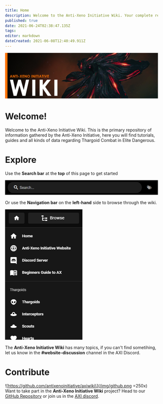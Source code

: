 ```yaml
---
title: Home
description: Welcome to the Anti-Xeno Initiative Wiki. Your complete repository for Anti-Xeno Combat.
published: true
date: 2021-06-24T02:38:47.135Z
tags:
editor: markdown
dateCreated: 2021-06-08T12:40:49.911Z
---
```


![home.jpg](/img/home.jpg)

# Welcome!

Welcome to the Anti-Xeno Initiative Wiki. This is the primary repository of information gathered by the Anti-Xeno Initiative, here you will find tutorials, guides and all kinds of data regarding Thargoid Combat in Elite Dangerous.


# Explore

Use the **Search bar** at the **top** of this page to get started

![](/img/2021-06-21_15_15_32-home___anti-xeno_initiative_wiki_-_beta.png)

Or use the **Navigation bar** on the **left-hand** side to browse through the wiki.

![](/img/2021-06-21_15_17_34-home___anti-xeno_initiative_wiki_-_beta.png)

The **Anti-Xeno Initiative Wiki** has many topics, if you can't find sometihing, let us know in the **#website-discussion** channel in the AXI Discord.

# Contribute
!\[https://github.com/antixenoinitiative/axiwiki\](/img/github.png =250x) Want to take part in the **Anti-Xeno Initiative Wiki** project? Head to our [GitHub Repository](https://github.com/antixenoinitiative/axiwiki) or join us in the [AXI discord](https://discord.gg/bqmDxdm).

